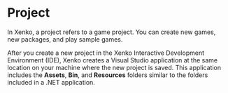 # Project

<div class="doc-incomplete"/>

In Xenko, a project refers to a game project. You can create new games, new packages, and play sample games.

After you create a new project in the Xenko Interactive Development Environment (IDE), Xenko creates a Visual Studio application at the same location on your machine where the new project is saved. This application includes the **Assets**, **Bin**, and **Resources** folders similar to the folders included in a .NET application.